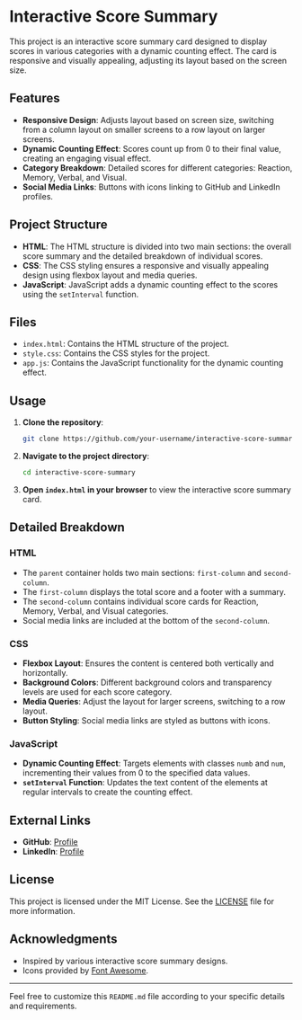 # Interactive Score Summary

This project is an interactive score summary card designed to display scores in various categories with a dynamic counting effect. The card is responsive and visually appealing, adjusting its layout based on the screen size.

## Features

- **Responsive Design**: Adjusts layout based on screen size, switching from a column layout on smaller screens to a row layout on larger screens.
- **Dynamic Counting Effect**: Scores count up from 0 to their final value, creating an engaging visual effect.
- **Category Breakdown**: Detailed scores for different categories: Reaction, Memory, Verbal, and Visual.
- **Social Media Links**: Buttons with icons linking to GitHub and LinkedIn profiles.

## Project Structure

- **HTML**: The HTML structure is divided into two main sections: the overall score summary and the detailed breakdown of individual scores.
- **CSS**: The CSS styling ensures a responsive and visually appealing design using flexbox layout and media queries.
- **JavaScript**: JavaScript adds a dynamic counting effect to the scores using the `setInterval` function.

## Files

- `index.html`: Contains the HTML structure of the project.
- `style.css`: Contains the CSS styles for the project.
- `app.js`: Contains the JavaScript functionality for the dynamic counting effect.

## Usage

1. **Clone the repository**:
    ```bash
    git clone https://github.com/your-username/interactive-score-summary.git
    ```

2. **Navigate to the project directory**:
    ```bash
    cd interactive-score-summary
    ```

3. **Open `index.html` in your browser** to view the interactive score summary card.

## Detailed Breakdown

### HTML

- The `parent` container holds two main sections: `first-column` and `second-column`.
- The `first-column` displays the total score and a footer with a summary.
- The `second-column` contains individual score cards for Reaction, Memory, Verbal, and Visual categories.
- Social media links are included at the bottom of the `second-column`.

### CSS

- **Flexbox Layout**: Ensures the content is centered both vertically and horizontally.
- **Background Colors**: Different background colors and transparency levels are used for each score category.
- **Media Queries**: Adjust the layout for larger screens, switching to a row layout.
- **Button Styling**: Social media links are styled as buttons with icons.

### JavaScript

- **Dynamic Counting Effect**: Targets elements with classes `numb` and `num`, incrementing their values from 0 to the specified data values.
- **`setInterval` Function**: Updates the text content of the elements at regular intervals to create the counting effect.

## External Links

- **GitHub**: [Profile](https://github.com/your-username)
- **LinkedIn**: [Profile](https://www.linkedin.com/in/your-profile)

## License

This project is licensed under the MIT License. See the [LICENSE](LICENSE) file for more information.

## Acknowledgments

- Inspired by various interactive score summary designs.
- Icons provided by [Font Awesome](https://fontawesome.com/).

---

Feel free to customize this `README.md` file according to your specific details and requirements.
